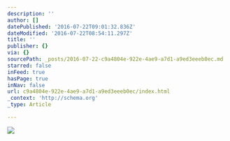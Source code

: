 ```yaml
---
description: ''
author: []
datePublished: '2016-07-22T09:01:32.836Z'
dateModified: '2016-07-22T08:54:11.297Z'
title: ''
publisher: {}
via: {}
sourcePath: _posts/2016-07-22-c9a4804e-922e-4ae9-a7d1-a9ed3eeeb0ec.md
starred: false
inFeed: true
hasPage: true
inNav: false
url: c9a4804e-922e-4ae9-a7d1-a9ed3eeeb0ec/index.html
_context: 'http://schema.org'
_type: Article

---
```

![](https://the-grid-user-content.s3-us-west-2.amazonaws.com/cb6103f7-39ce-4702-a647-fce38187c9a7.jpg)